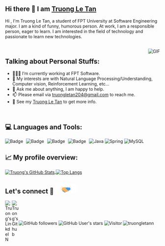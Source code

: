

## Hi there 👋 I am [Truong Le Tan](https://github.com/truongletann)

<div>
 <p >
   Hi , I'm Truong Le Tan, a student of FPT University at Software Engineering major. I am a kind of funny, humorous person. At work, I am a responsible person, eager to learn. I am interested in the field of technology and passionate to learn new technologies.
</p>
</div>

<br />
<!-- <img align="right" alt="GIF" src="https://cdn.dribbble.com/users/1928646/screenshots/4884082/untitled-1.gif" /> -->

<img align="right" alt="GIF" src="https://media.giphy.com/media/SWoSkN6DxTszqIKEqv/giphy.gif" />

## **Talking about Personal Stuffs:**

- 👨🏽‍💻 I’m currently working at FPT Software.
- 🤔 My interests are with Natural Language Processing/Understanding, Computer vision, Reinforcement Learning, etc...
- 💬 Ask me about anything, I am happy to help.
- 📫 Please email via truongletan204@gmail.com to reach me.
- 📝 See my [Truong Le Tan](https://truongletann.dev/) to get more info.

<br />

## :computer: **Languages and Tools:**  

<img alt="Java" src="https://img.shields.io/badge/java-%23ED8B00.svg?style=for-the-badge&logo=java&logoColor=white"/> <img alt="Spring" src="https://img.shields.io/badge/spring-%236DB33F.svg?style=for-the-badge&logo=spring&logoColor=white"/> <img alt="Badge" style="float: left; margin-right: 10px;"  src="https://img.shields.io/badge/html5%20-%23E34F26.svg?&style=for-the-badge&logo=html5&logoColor=white"/> <img alt="Badge" style="float: left; margin-right: 10px;"  src="https://img.shields.io/badge/css3%20-%231572B6.svg?&style=for-the-badge&logo=css3&logoColor=white"/> <img alt="Badge" style="float: left; margin-right: 10px;"  src="https://img.shields.io/badge/javascript%20-%23323330.svg?&style=for-the-badge&logo=javascript&logoColor=%23F7DF1E"/> <img alt="MySQL" src="https://img.shields.io/badge/MySQL-00000F?style=for-the-badge&logo=mysql&logoColor=white"/> <img alt="Badge" style="float: left; margin-right: 10px;"  src="https://img.shields.io/badge/git%20-%23F05033.svg?&style=for-the-badge&logo=git&logoColor=white"/>  



## &#x1f4c8; **My profile overview:** 
<a href="">
 <img align="center" src="https://github-readme-stats.vercel.app/api?username=truongletann&show_icons=true&theme=synthwave" alt="Truong's GitHub Stats"height="190" />
</a>
<a href="">
 <img align="center" src="https://github-readme-stats.vercel.app/api/top-langs/?username=truongletann&layout=compact&theme=synthwave&langs_count=8" alt="Top Langs" />
</a>


<br />

##  Let's connect :speech_balloon: <img src="https://github.com/SatYu26/SatYu26/blob/master/Assets/Handshake.gif" height="32px" style="color:black">
<a href="https://www.linkedin.com/in/truongletann/">
  <img align="left" alt="Truong's LinkdeIN" width="22px" src="https://cdn.jsdelivr.net/npm/simple-icons@v3/icons/linkedin.svg" />
</a>
<a href="https://github.com/truongletann/">
  <img align="left" alt="Truong's Github" width="22px" src="https://cdn.jsdelivr.net/npm/simple-icons@v3/icons/github.svg" />
</a>
<br />
<br />
<br />


![GitHub followers](https://img.shields.io/github/followers/truongletann?style=social) 
![GitHub User's stars](https://img.shields.io/github/stars/truongletann?style=social) 
![Visitor](https://visitor-badge.laobi.icu/badge?page_id=truongletann.truongletann) <img src="https://komarev.com/ghpvc/?username=truongletann" alt="truongletann" />


